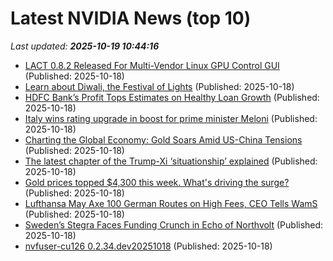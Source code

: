 # Latest NVIDIA News (top 10)
_Last updated: **2025-10-19 10:44:16**_

- [LACT 0.8.2 Released For Multi-Vendor Linux GPU Control GUI](https://www.phoronix.com/news/LACT-0.8.2-Released) (Published: 2025-10-18)
- [Learn about Diwali, the Festival of Lights](https://biztoc.com/x/3a5bc64d3d39c69a) (Published: 2025-10-18)
- [HDFC Bank’s Profit Tops Estimates on Healthy Loan Growth](https://biztoc.com/x/84abbd90c30e5ee2) (Published: 2025-10-18)
- [Italy wins rating upgrade in boost for prime minister Meloni](https://biztoc.com/x/233431580baa0408) (Published: 2025-10-18)
- [Charting the Global Economy: Gold Soars Amid US-China Tensions](https://biztoc.com/x/055a48dfd82d2c02) (Published: 2025-10-18)
- [The latest chapter of the Trump-Xi ‘situationship’ explained](https://biztoc.com/x/44ba0e9cc7a65b55) (Published: 2025-10-18)
- [Gold prices topped $4,300 this week. What's driving the surge?](https://biztoc.com/x/9930138d4a8842c8) (Published: 2025-10-18)
- [Lufthansa May Axe 100 German Routes on High Fees, CEO Tells WamS](https://biztoc.com/x/cb4a8bb2fce14fc7) (Published: 2025-10-18)
- [Sweden’s Stegra Faces Funding Crunch in Echo of Northvolt](https://biztoc.com/x/7028fdd9ebc410a7) (Published: 2025-10-18)
- [nvfuser-cu126 0.2.34.dev20251018](https://pypi.org/project/nvfuser-cu126/0.2.34.dev20251018/) (Published: 2025-10-18)
